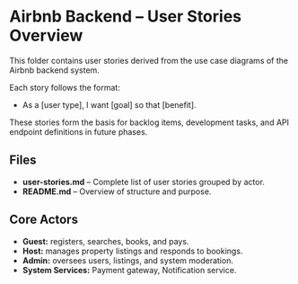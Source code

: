 # Airbnb Backend – User Stories Overview

This folder contains user stories derived from the use case diagrams of the Airbnb backend system.

Each story follows the format:
- As a [user type], I want [goal] so that [benefit].

These stories form the basis for backlog items, development tasks, and API endpoint definitions in future phases.


## Files
- **user-stories.md** – Complete list of user stories grouped by actor.
- **README.md** – Overview of structure and purpose.


## Core Actors
- **Guest:** registers, searches, books, and pays.
- **Host:** manages property listings and responds to bookings.
- **Admin:** oversees users, listings, and system moderation.
- **System Services:** Payment gateway, Notification service.

